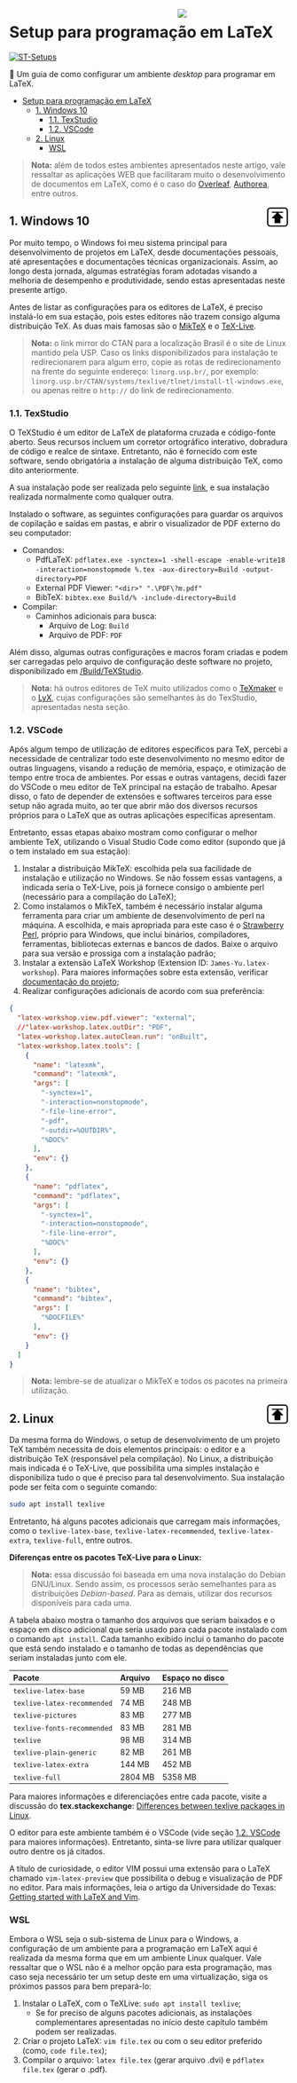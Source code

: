 <!-- LOGO DIREITO -->
<a href="#"><img width="200px" src="https://upload.wikimedia.org/wikipedia/commons/thumb/4/45/LaTeX_project_logo_bird.svg/1200px-LaTeX_project_logo_bird.svg.png" align="right" /></a>

# Setup para programação em LaTeX

<p align="left">
  <a href="https://github.com/JonathanTSilva/ST-Setups">
    <img src="https://img.shields.io/static/v1?label=Settings&message=Setups&color=blue&logo=LaTeX&logoColor=white&labelColor=grey&style=flat" alt="ST-Setups">
  </a>
</p>

📑 Um guia de como configurar um ambiente *desktop* para programar em LaTeX.

<!-- SUMÁRIO -->
- [Setup para programação em LaTeX](#setup-para-programação-em-latex)
  - [1. Windows 10](#1-windows-10)
    - [1.1. TexStudio](#11-texstudio)
    - [1.2. VSCode](#12-vscode)
  - [2. Linux](#2-linux)
    - [WSL](#wsl)

> **Nota:** além de todos estes ambientes apresentados neste artigo, vale ressaltar as aplicações WEB que facilitaram muito o desenvolvimento de documentos em LaTeX, como é o caso do [Overleaf][1], [Authorea][2], entre outros.

<!-- VOLTAR AO ÍNICIO -->
<a href="#"><img width="40px" src="https://github.com/JonathanTSilva/JonathanTSilva/blob/main/Images/back-to-top.png" align="right" /></a>

## 1. Windows 10

Por muito tempo, o Windows foi meu sistema principal para desenvolvimento de projetos em LaTeX, desde documentações pessoais, até apresentações e documentações técnicas organizacionais. Assim, ao longo desta jornada, algumas estratégias foram adotadas visando a melhoria de desempenho e produtividade, sendo estas apresentadas neste presente artigo.

Antes de listar as configurações para os editores de LaTeX, é preciso instalá-lo em sua estação, pois estes editores não trazem consigo alguma distribuição TeX. As duas mais famosas são o [MikTeX][3] e o [TeX-Live][4].

> **Nota:** o link mirror do CTAN para a localização Brasil é o site de Linux mantido pela USP. Caso os links disponibilizados para instalação te redirecionarem para algum erro, copie as rotas de redirecionamento na frente do seguinte endereço: `linorg.usp.br/`, por exemplo: `linorg.usp.br/CTAN/systems/texlive/tlnet/install-tl-windows.exe`, ou apenas reitre o `http://` do link de redirecionamento.

### 1.1. TexStudio

O TeXStudio é um editor de LaTeX de plataforma cruzada e código-fonte aberto. Seus recursos incluem um corretor ortográfico interativo, dobradura de código e realce de sintaxe. Entretanto, não é fornecido com este software, sendo obrigatória a instalação de alguma distribuição TeX, como dito anteriormente.

A sua instalação pode ser realizada pelo seguinte [link][5], e sua instalação realizada normalmente como qualquer outra.

Instalado o software, as seguintes configurações para guardar os arquivos de copilação e saídas em pastas, e abrir o visualizador de PDF externo do seu computador:

- Comandos:
  - PdfLaTeX: `pdflatex.exe -synctex=1 -shell-escape -enable-write18 -interaction=nonstopmode %.tex -aux-directory=Build -output-directory=PDF`
  - External PDF Viewer: `"<dir>" ".\PDF\?m.pdf"`
  - BibTeX: `bibtex.exe Build/% -include-directory=Build`
- Compilar:
  - Caminhos adicionais para busca:
    - Arquivo de Log: `Build`
    - Arquivo de PDF: `PDF`

Além disso, algumas outras configurações e macros foram criadas e podem ser carregadas pelo arquivo de configuração deste software no projeto, disponibilizado em [/Build/TeXStudio][6].

> **Nota:** há outros editores de TeX muito utilizados como o [TeXmaker][7] e o [LyX][8], cujas configurações são semelhantes às do TexStudio, apresentadas nesta seção.

### 1.2. VSCode

Após algum tempo de utilização de editores específicos para TeX, percebi a necessidade de centralizar todo este desenvolvimento no mesmo editor de outras linguagens, visando a redução de memória, espaço, e otimização de tempo entre troca de ambientes. Por essas e outras vantagens, decidi fazer do VSCode o meu editor de TeX principal na estação de trabalho. Apesar disso, o fato de depender de extensões e softwares terceiros para esse setup não agrada muito, ao ter que abrir mão dos diversos recursos próprios para o LaTeX que as outras aplicações específicas apresentam.

Entretanto, essas etapas abaixo mostram como configurar o melhor ambiente TeX, utilizando o Visual Studio Code como editor (supondo que já o tem instalado em sua estação):

1. Instalar a distribuição MikTeX: escolhida pela sua facilidade de instalação e utilização no Windows. Se não fossem essas vantagens, a indicada seria o TeX-Live, pois já fornece consigo o ambiente perl (necessário para a compilação do LaTeX);
2. Como instalamos o MikTeX, também é necessário instalar alguma ferramenta para criar um ambiente de desenvolvimento de perl na máquina. A escolhida, e mais apropriada para este caso é o [Strawberry Perl][9], próprio para Windows, que inclui binários, compiladores, ferramentas, bibliotecas externas e bancos de dados. Baixe o arquivo para sua versão e prossiga com a instalação padrão;
3. Instalar a extensão LaTeX Workshop (Extension ID: `James-Yu.latex-workshop`). Para maiores informações sobre esta extensão, verificar [documentação do projeto][10];
4. Realizar configurações adicionais de acordo com sua preferência:

```json
{
  "latex-workshop.view.pdf.viewer": "external",
  //"latex-workshop.latex.outDir": "PDF",
  "latex-workshop.latex.autoClean.run": "onBuilt",
  "latex-workshop.latex.tools": [
    {
      "name": "latexmk",
      "command": "latexmk",
      "args": [
        "-synctex=1",
        "-interaction=nonstopmode",
        "-file-line-error",
        "-pdf",
        "-outdir=%OUTDIR%",
        "%DOC%"
      ],
      "env": {}
    },
    {
      "name": "pdflatex",
      "command": "pdflatex",
      "args": [
        "-synctex=1",
        "-interaction=nonstopmode",
        "-file-line-error",
        "%DOC%"
      ],
      "env": {}
    },
    {
      "name": "bibtex",
      "command": "bibtex",
      "args": [
        "%DOCFILE%"
      ],
      "env": {}
    }
  ]
}
```

> **Nota:** lembre-se de atualizar o MikTeX e todos os pacotes na primeira utilização.

<!-- VOLTAR AO ÍNICIO -->
<a href="#"><img width="40px" src="https://github.com/JonathanTSilva/JonathanTSilva/blob/main/Images/back-to-top.png" align="right" /></a>

## 2. Linux

Da mesma forma do Windows, o setup de desenvolvimento de um projeto TeX também necessita de dois elementos principais: o editor e a distribuição TeX (responsável pela compilação). No Linux, a distribuição mais indicada é o TeX-Live, que possibilita uma simples instalação e disponibiliza tudo o que é preciso para tal desenvolvimento. Sua instalação pode ser feita com o seguinte comando:

```bash
sudo apt install texlive
```

Entretanto, há alguns pacotes adicionais que carregam mais informações, como o `texlive-latex-base`, `texlive-latex-recommended`, `texlive-latex-extra`, `texlive-full`, entre outros.

**Diferenças entre os pacotes TeX-Live para o Linux:**

> **Nota:** essa discussão foi baseada em uma nova instalação do Debian GNU/Linux. Sendo assim, os processos serão semelhantes para as distribuições *Debian-based*. Para as demais, utilizar dos recursos disponíveis para cada uma.

A tabela abaixo mostra o tamanho dos arquivos que seriam baixados e o espaço em disco adicional que seria usado para cada pacote instalado com o comando `apt install`. Cada tamanho exibido inclui o tamanho do pacote que está sendo instalado e o tamanho de todas as dependências que seriam instaladas junto com ele.

| Pacote                      | Arquivo | Espaço no disco |
| :-------------------------- | :------ | :-------------- |
| `texlive-latex-base`        | 59 MB   | 216 MB          |
| `texlive-latex-recommended` | 74 MB   | 248 MB          |
| `texlive-pictures`          | 83 MB   | 277 MB          |
| `texlive-fonts-recommended` | 83 MB   | 281 MB          |
| `texlive`                   | 98 MB   | 314 MB          |
| `texlive-plain-generic`     | 82 MB   | 261 MB          |
| `texlive-latex-extra`       | 144 MB  | 452 MB          |
| `texlive-full`              | 2804 MB | 5358 MB         |

Para maiores informações e diferenciações entre cada pacote, visite a discussão do **tex.stackexchange**: [Differences between texlive packages in Linux][11].

O editor para este ambiente também é o VSCode (vide seção [1.2. VSCode](#12-vscode) para maiores informações). Entretanto, sinta-se livre para utilizar qualquer outro dentre os já citados.

A título de curiosidade, o editor VIM possui uma extensão para o LaTeX chamado `vim-latex-preview` que possibilita o debug e visualização de PDF no editor. Para mais informações, leia o artigo da Universidade do Texas: [Getting started with LaTeX and Vim][12].

### WSL

Embora o WSL seja o sub-sistema de Linux para o Windows, a configuração de um ambiente para a programação em LaTeX aqui é realizada da mesma forma que em um ambiente Linux qualquer. Vale ressaltar que o WSL não é a melhor opção para esta programação, mas caso seja necessário ter um setup deste em uma virtualização, siga os próximos passos para bem prepará-lo:

1. Instalar o LaTeX, com o TeXLive: `sudo apt install texlive`;
   - Se for preciso de alguns pacotes adicionais, as instalações complementares apresentadas no início deste capítulo também podem ser realizadas.
2. Criar o projeto LaTeX: `vim file.tex` ou com o seu editor preferido (como, `code file.tex`);
3. Compilar o arquivo: `latex file.tex` (gerar arquivo .dvi) e `pdflatex file.tex` (gerar o .pdf).

<!-- MARKDOWN LINKS -->
<!-- SITES -->
[1]: https://www.overleaf.com/
[2]: https://www.authorea.com/
[3]: https://miktex.org/
[4]: https://www.tug.org/texlive/
[5]: https://www.texstudio.org/
[6]: ../../Build/TeXStudio/
[7]: https://www.lyx.org/
[8]: xm1math.net/texmaker/
[9]: https://strawberryperl.com/
[10]: https://github.com/James-Yu/LaTeX-Workshop/wiki
[11]: https://tex.stackexchange.com/questions/245982/differences-between-texlive-packages-in-linux
[12]: https://web.ma.utexas.edu/users/vandyke/notes/getting_started_latex_vim/getting_started.pdf

<!-- IMAGES -->
